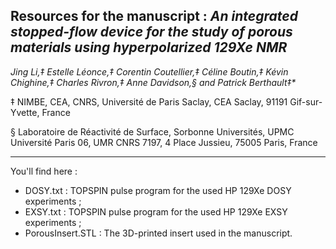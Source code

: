Resources for the manuscript : _An integrated stopped-flow device for the study of porous materials using hyperpolarized 129Xe NMR_
------------------

_Jing Li,‡ Estelle Léonce,‡ Corentin Coutellier,‡ Céline Boutin,‡ Kévin Chighine,‡ Charles Rivron,‡ Anne Davidson,§ and Patrick Berthault‡*_

‡ NIMBE, CEA, CNRS, Université de Paris Saclay, CEA Saclay, 91191 Gif-sur-Yvette, France

§ Laboratoire de Réactivité de Surface, Sorbonne Universités, UPMC Université Paris 06, UMR CNRS 7197, 4 Place Jussieu, 75005 Paris, France

--------------

You'll find here :
- DOSY.txt : TOPSPIN pulse program for the used HP 129Xe DOSY experiments ;
- EXSY.txt : TOPSPIN pulse program for the used HP 129Xe EXSY experiments ;
- PorousInsert.STL : The 3D-printed insert used in the manuscript.
